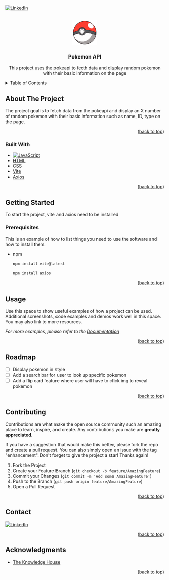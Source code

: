 <!-- Improved compatibility of back to top link: See: https://github.com/othneildrew/Best-README-Template/pull/73 -->
<a name="readme-top"></a>

<!-- PROJECT SHIELDS -->
<!--
*** I'm using markdown "reference style" links for readability.
*** Reference links are enclosed in brackets [ ] instead of parentheses ( ).
*** See the bottom of this document for the declaration of the reference variables
*** for contributors-url, forks-url, etc. This is an optional, concise syntax you may use.
*** https://www.markdownguide.org/basic-syntax/#reference-style-links
-->
[![LinkedIn][linkedin-shield]][linkedin-url]



<!-- PROJECT LOGO -->
<br />
<div align="center">
  <a href="https://github.com/dayofthetech">
    <img src="./assets/img/pokeball.png" alt="Logo" width="80" height="80">
  </a>

<h3 align="center">Pokemon API</h3>

  <p align="center">
    This project uses the pokeapi to fecth data and display random pokemon with their basic information on the page
    <br />
</div>



<!-- TABLE OF CONTENTS -->
<details>
  <summary>Table of Contents</summary>
  <ol>
    <li>
      <a href="#about-the-project">About The Project</a>
      <ul>
        <li><a href="#built-with">Built With</a></li>
      </ul>
    </li>
    <li>
      <a href="#getting-started">Getting Started</a>
      <ul>
        <li><a href="#prerequisites">Prerequisites</a></li>
        <li><a href="#installation">Installation</a></li>
      </ul>
    </li>
    <li><a href="#usage">Usage</a></li>
    <li><a href="#roadmap">Roadmap</a></li>
    <li><a href="#contributing">Contributing</a></li>
    <li><a href="#contact">Contact</a></li>
    <li><a href="#acknowledgments">Acknowledgments</a></li>
  </ol>
</details>



<!-- ABOUT THE PROJECT -->
## About The Project


The project goal is to fetch data from the pokeapi and display an X number of random pokemon with their basic information such as name, ID, type on the page.

<p align="right">(<a href="#readme-top">back to top</a>)</p>



### Built With

* [![JavaScript][Javascript.io]][Javascript-url]
* [HTML][HTML-url]
* [CSS][CSS-url]
* [Vite][Vite-url]
* [Axios][Axios-url]


<p align="right">(<a href="#readme-top">back to top</a>)</p>



<!-- GETTING STARTED -->
## Getting Started

To start the project, vite and axios need to be installed

### Prerequisites

This is an example of how to list things you need to use the software and how to install them.
* npm
  ```sh
  npm install vite@latest
  ```
  ```sh
  npm install axios
  ```

<p align="right">(<a href="#readme-top">back to top</a>)</p>



<!-- USAGE EXAMPLES -->
## Usage

Use this space to show useful examples of how a project can be used. Additional screenshots, code examples and demos work well in this space. You may also link to more resources.

_For more examples, please refer to the [Documentation](https://example.com)_

<p align="right">(<a href="#readme-top">back to top</a>)</p>



<!-- ROADMAP -->
## Roadmap

- [ ] Display pokemon in style
- [ ] Add a search bar for user to look up specific pokemon
- [ ] Add a flip card feature where user will have to click img to reveal pokemon

<p align="right">(<a href="#readme-top">back to top</a>)</p>



<!-- CONTRIBUTING -->
## Contributing

Contributions are what make the open source community such an amazing place to learn, inspire, and create. Any contributions you make are **greatly appreciated**.

If you have a suggestion that would make this better, please fork the repo and create a pull request. You can also simply open an issue with the tag "enhancement".
Don't forget to give the project a star! Thanks again!

1. Fork the Project
2. Create your Feature Branch (`git checkout -b feature/AmazingFeature`)
3. Commit your Changes (`git commit -m 'Add some AmazingFeature'`)
4. Push to the Branch (`git push origin feature/AmazingFeature`)
5. Open a Pull Request

<p align="right">(<a href="#readme-top">back to top</a>)</p>


<!-- CONTACT -->
## Contact

[![LinkedIn][linkedin-shield]][linkedin-url]

<p align="right">(<a href="#readme-top">back to top</a>)</p>



<!-- ACKNOWLEDGMENTS -->
## Acknowledgments

* [The Knowledge House](https://www.linkedin.com/school/theknowledgehouse/)

<p align="right">(<a href="#readme-top">back to top</a>)</p>



<!-- MARKDOWN LINKS & IMAGES -->
<!-- https://www.markdownguide.org/basic-syntax/#reference-style-links -->
[linkedin-shield]: https://img.shields.io/badge/-LinkedIn-black.svg?style=for-the-badge&logo=linkedin&colorB=555
[linkedin-url]: https://www.linkedin.com/in/albertoreyes2021/
[product-screenshot]: images/screenshot.png
[Javascript.io]:https://img.shields.io/badge/logo-javascript-blue?logo=javascript
[Javascript-url]: https://developer.mozilla.org/en-US/docs/Web/JavaScript
[HTML-url]:https://developer.mozilla.org/en-US/docs/Web/HTML
[CSS-url]:https://developer.mozilla.org/en-US/docs/Web/CSS
[Vite-url]:https://vitejs.dev/
[Axios-url]:https://axios-http.com/docs/intro